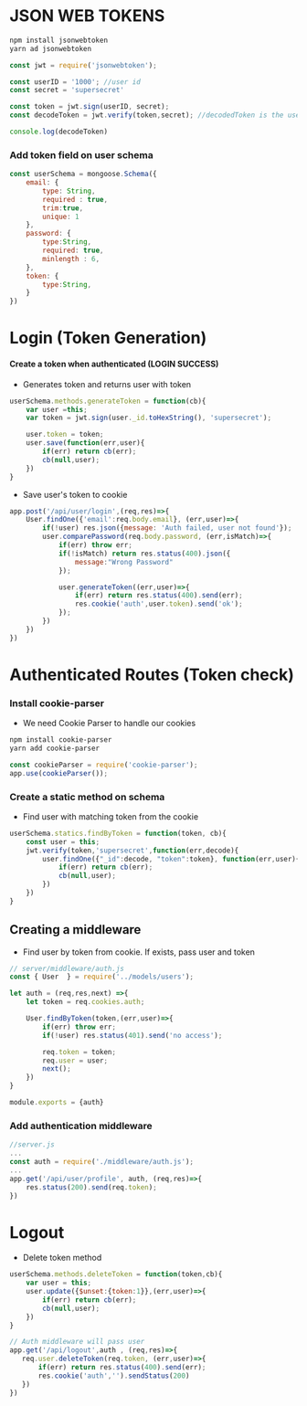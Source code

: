 # JSON WEB TOKENS

```bash
npm install jsonwebtoken
yarn ad jsonwebtoken
```
```js
const jwt = require('jsonwebtoken');

const userID = '1000'; //user id
const secret = 'supersecret'

const token = jwt.sign(userID, secret);
const decodeToken = jwt.verify(token,secret); //decodedToken is the user's id

console.log(decodeToken)
```

### Add token field on user schema

```js
const userSchema = mongoose.Schema({
    email: {
        type: String,
        required : true,
        trim:true,
        unique: 1
    },
    password: {
        type:String,
        required: true,
        minlength : 6,
    },
    token: {
        type:String,
    }
})
```

# Login (Token Generation)
#### Create a token when authenticated (LOGIN SUCCESS)
* Generates token and returns user with token
```js
userSchema.methods.generateToken = function(cb){
    var user =this;
    var token = jwt.sign(user._id.toHexString(), 'supersecret');

    user.token = token;
    user.save(function(err,user){
        if(err) return cb(err);
        cb(null,user);
    })
}
```
* Save user's token to cookie
```js
app.post('/api/user/login',(req,res)=>{
    User.findOne({'email':req.body.email}, (err,user)=>{
        if(!user) res.json({message: 'Auth failed, user not found'});
        user.comparePassword(req.body.password, (err,isMatch)=>{
            if(err) throw err;
            if(!isMatch) return res.status(400).json({
                message:"Wrong Password"
            });

            user.generateToken((err,user)=>{
                if(err) return res.status(400).send(err);
                res.cookie('auth',user.token).send('ok');
            });
        })
    })
})
```

# Authenticated Routes (Token check)
### Install cookie-parser
* We need Cookie Parser to handle our cookies
```bash
npm install cookie-parser
yarn add cookie-parser
```
```js
const cookieParser = require('cookie-parser');
app.use(cookieParser());
```

### Create a static method on schema 
* Find user with matching token from the cookie
```js
userSchema.statics.findByToken = function(token, cb){
    const user = this;
    jwt.verify(token,'supersecret',function(err,decode){
        user.findOne({"_id":decode, "token":token}, function(err,user){
            if(err) return cb(err);
            cb(null,user);
        })
    })
}
```

## Creating a middleware
  * Find user by token from cookie. If exists, pass user and token
```js
// server/middleware/auth.js
const { User  } = require('../models/users');

let auth = (req,res,next) =>{
    let token = req.cookies.auth;

    User.findByToken(token,(err,user)=>{
        if(err) throw err;
        if(!user) res.status(401).send('no access');

        req.token = token;
        req.user = user;
        next();
    })
}

module.exports = {auth}
```

### Add authentication middleware 
```js
//server.js
...
const auth = require('./middleware/auth.js');
...
app.get('/api/user/profile', auth, (req,res)=>{
    res.status(200).send(req.token);
})
```

# Logout
  * Delete token method
```js
userSchema.methods.deleteToken = function(token,cb){
    var user = this;
    user.update({$unset:{token:1}},(err,user)=>{
        if(err) return cb(err);
        cb(null,user);
    })
}
```
 ```js
// Auth middleware will pass user
app.get('/api/logout',auth , (req,res)=>{
    req.user.deleteToken(req.token, (err,user)=>{
        if(err) return res.status(400).send(err);
        res.cookie('auth','').sendStatus(200)
    })
})
 ```
